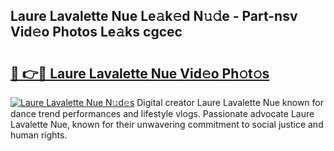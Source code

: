 ## Laure Lavalette Nue Le𝚊k𝚎d N𝚞𝚍e - Part-nsv Vid𝚎o Photos Le𝚊ks cgcec

# <h2><a href="http://fb7cuo6.evod.top/?m=Laure+Lavalette+Nue">🔗 👉🔴 Laure Lavalette Nue Vid𝚎o Ph𝚘t𝚘s</a></h2>

[![Laure Lavalette Nue N𝚞d𝚎s](https://i.imgur.com/8V9OHl7.gif)](http://fb7cuo6.evod.top/?m=Laure+Lavalette+Nue)
Digital creator Laure Lavalette Nue known for dance trend performances and lifestyle vlogs. Passionate advocate Laure Lavalette Nue, known for their unwavering commitment to social justice and human rights. 
